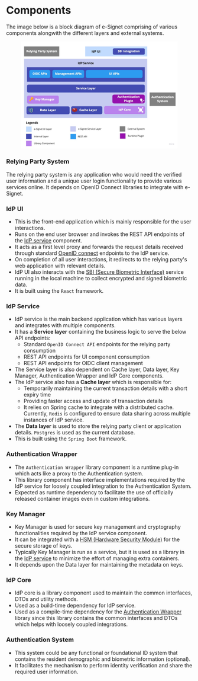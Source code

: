 # Components

The image below is a block diagram of e-Signet comprising of various components alongwith the different layers and external systems.

<figure><img src="../.gitbook/assets/idp-component-diagram.jpeg" alt=""><figcaption></figcaption></figure>

### Relying Party System

The relying party system is any application who would need the verified user information and a unique user login functionality to provide various services online. It depends on OpenID Connect libraries to integrate with e-Signet.

### **IdP UI**

* This is the front-end application which is mainly responsible for the user interactions.
* Runs on the end user browser and invokes the REST API endpoints of the [IdP service](componets.md#idp-service) component.
* It acts as a first level proxy and forwards the request details received through standard [OpenID connect](https://openid.net/connect/) endpoints to the IdP service.
* On completion of all user interactions, it redirects to the relying party's web application with relevant details.
* IdP UI also interacts with the [SBI (Secure Biometric Interface)](https://app.gitbook.com/s/-M1R77ZUwR6XwtPjJIVm/biometrics/mosip-device-service-specification) service running in the local machine to collect encrypted and signed biometric data.
* It is built using the `React` framework.

### **IdP Service**

* IdP service is the main backend application which has various layers and integrates with multiple components.
* It has a **Service layer** containing the business logic to serve the below API endpoints:
  * Standard `OpenID Connect API` endpoints for the relying party consumption
  * REST API endpoints for UI component consumption
  * REST API endpoints for OIDC client management
* The Service layer is also dependent on Cache layer, Data layer, Key Manager, Authentication Wrapper and IdP Core components.
* The IdP service also has a **Cache layer** which is responsible for:
  * Temporarily maintaining the current transaction details with a short expiry time
  * Providing faster access and update of transaction details
  * It relies on Spring cache to integrate with a distributed cache. Currently, `Redis` is configured to ensure data sharing across multiple instances of IdP service.
* The **Data layer** is used to store the relying party client or application details. `Postgres` is used as the current database.
* This is built using the `Spring Boot` framework.

### Authentication Wrapper

* The `Authentication Wrapper` library component is a runtime plug-in which acts like a proxy to the Authentication system.
* This library component has interface implementations required by the IdP service for loosely coupled integration to the Authentication System.
* Expected as runtime dependency to facilitate the use of officially released container images even in custom integrations.

### Key Manager

* Key Manager is used for secure key management and cryptography functionalities required by the IdP service component.
* It can be integrated with a [HSM (Hardware Security Module)](componets.md#hsm) for the secure storage of keys.
* Typically Key Manager is run as a service, but it is used as a library in the [IdP service](componets.md#idp-service) to minimize the effort of managing extra containers.
* It depends upon the Data layer for maintaining the metadata on keys.

### **IdP Core**

* IdP core is a library component used to maintain the common interfaces, DTOs and utility methods.
* Used as a build-time dependency for IdP service.
* Used as a compile-time dependency for the [Authentication Wrapper](componets.md#authentication-wrapper) library since this library contains the common interfaces and DTOs which helps with loosely coupled integrations.

### **Authentication System**

* This system could be any functional or foundational ID system that contains the resident demographic and biometric information (optional).
* It facilitates the mechanism to perform identity verification and share the required user information.
